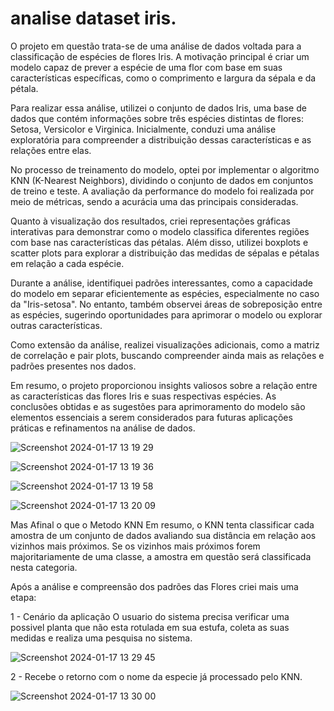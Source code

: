# analise dataset iris.

O projeto em questão trata-se de uma análise de dados voltada para a classificação de espécies de flores Iris. A motivação principal é criar um modelo capaz de prever a espécie de uma flor com base em suas características específicas, como o comprimento e largura da sépala e da pétala.

Para realizar essa análise, utilizei o conjunto de dados Iris, uma base de dados que contém informações sobre três espécies distintas de flores: Setosa, Versicolor e Virginica. Inicialmente, conduzi uma análise exploratória para compreender a distribuição dessas características e as relações entre elas.

No processo de treinamento do modelo, optei por implementar o algoritmo KNN (K-Nearest Neighbors), dividindo o conjunto de dados em conjuntos de treino e teste. A avaliação da performance do modelo foi realizada por meio de métricas, sendo a acurácia uma das principais consideradas.

Quanto à visualização dos resultados, criei representações gráficas interativas para demonstrar como o modelo classifica diferentes regiões com base nas características das pétalas. Além disso, utilizei boxplots e scatter plots para explorar a distribuição das medidas de sépalas e pétalas em relação a cada espécie.

Durante a análise, identifiquei padrões interessantes, como a capacidade do modelo em separar eficientemente as espécies, especialmente no caso da "Iris-setosa". No entanto, também observei áreas de sobreposição entre as espécies, sugerindo oportunidades para aprimorar o modelo ou explorar outras características.

Como extensão da análise, realizei visualizações adicionais, como a matriz de correlação e pair plots, buscando compreender ainda mais as relações e padrões presentes nos dados.

Em resumo, o projeto proporcionou insights valiosos sobre a relação entre as características das flores Iris e suas respectivas espécies. As conclusões obtidas e as sugestões para aprimoramento do modelo são elementos essenciais a serem considerados para futuras aplicações práticas e refinamentos na análise de dados.




![Screenshot 2024-01-17 13 19 29](https://github.com/Josue185/analise-iris/assets/92592495/e895790e-5282-4238-b865-5f86e38a6e73)


![Screenshot 2024-01-17 13 19 36](https://github.com/Josue185/analise-iris/assets/92592495/e84390b9-5c81-4d22-aa23-49433bf3511a)

![Screenshot 2024-01-17 13 19 58](https://github.com/Josue185/analise-iris/assets/92592495/84a9246f-f7bb-4e65-821d-ef53c742485b)

![Screenshot 2024-01-17 13 20 09](https://github.com/Josue185/analise-iris/assets/92592495/36b9217f-f03e-4249-989e-6cfe69e2f17c)


Mas Afinal o que o Metodo KNN
Em resumo, o KNN tenta classificar cada amostra de um conjunto de dados avaliando sua distância em relação aos vizinhos mais próximos. Se os vizinhos mais próximos forem majoritariamente de uma classe, a amostra em questão será classificada nesta categoria.

Após a análise e compreensão dos padrões das Flores criei mais uma etapa:

1 - Cenário da aplicação
O usuario do sistema precisa verificar uma possivel planta que não esta rotulada em sua estufa, coleta as suas medidas e realiza uma pesquisa no sistema.

![Screenshot 2024-01-17 13 29 45](https://github.com/Josue185/analise-iris/assets/92592495/9de641a9-774e-42f0-bcb3-75064ed7732d)

2 - Recebe o retorno com o nome da especie já processado pelo KNN.

![Screenshot 2024-01-17 13 30 00](https://github.com/Josue185/analise-iris/assets/92592495/1832dc83-7497-4bb5-9022-15037a041f2a)

